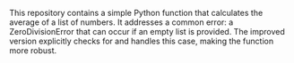 This repository contains a simple Python function that calculates the average of a list of numbers.  It addresses a common error:  a ZeroDivisionError that can occur if an empty list is provided.  The improved version explicitly checks for and handles this case, making the function more robust.